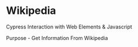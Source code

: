 # Wikipedia
Cypress Interaction with Web Elements &amp; Javascript

Purpose - Get Information From Wikipedia
